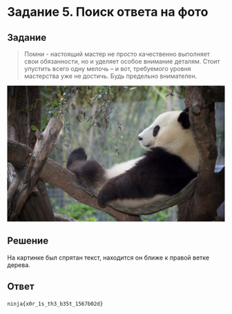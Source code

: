 # Задание 5. Поиск ответа на фото

## Задание

> Помни - настоящий мастер не просто качественно выполняет свои обязанности, но и уделяет особое внимание деталям. Стоит упустить всего одну мелочь – и вот, требуемого уровня мастерства уже не достичь. Будь предельно внимателен.

![source](source.png "source")

## Решение

На картинке был спрятан текст, находится он ближе к правой ветке дерева.

## Ответ

`ninja{x0r_1s_th3_b35t_1567b02d}`
